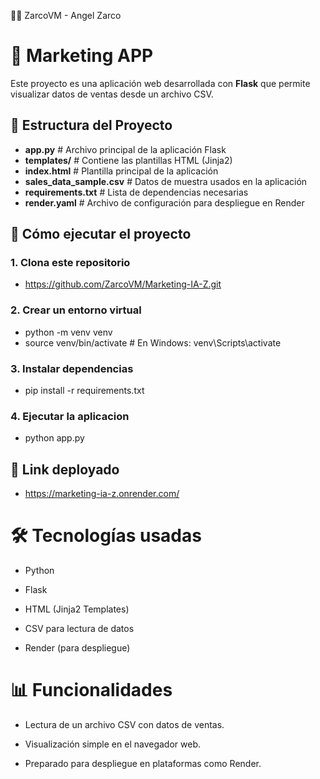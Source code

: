 



👨‍💻 ZarcoVM - Angel Zarco

# 🧾 Marketing APP



Este proyecto es una aplicación web desarrollada con **Flask** que permite visualizar datos de ventas desde un archivo CSV.

## 📁 Estructura del Proyecto
 - **app.py** # Archivo principal de la aplicación Flask
 - **templates/** # Contiene las plantillas HTML (Jinja2)
 - **index.html** # Plantilla principal de la aplicación
 - **sales_data_sample.csv** # Datos de muestra usados en la aplicación
 - **requirements.txt** # Lista de dependencias necesarias
 - **render.yaml** # Archivo de configuración para despliegue en Render

## 🚀 Cómo ejecutar el proyecto

### 1. Clona este repositorio

 - https://github.com/ZarcoVM/Marketing-IA-Z.git
   
### 2. Crear un entorno virtual

 - python -m venv venv
 - source venv/bin/activate  # En Windows: venv\Scripts\activate

### 3. Instalar dependencias

 - pip install -r requirements.txt

### 4. Ejecutar la aplicacion

 - python app.py

## 🚀 Link deployado

 - https://marketing-ia-z.onrender.com/

# 🛠 Tecnologías usadas
 - Python

  - Flask

 - HTML (Jinja2 Templates)

 - CSV para lectura de datos

 - Render (para despliegue)


# 📊 Funcionalidades
 - Lectura de un archivo CSV con datos de ventas.

 - Visualización simple en el navegador web.

 - Preparado para despliegue en plataformas como Render.

